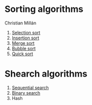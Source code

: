 # Sorting algorithms

Christian Millán

1. [Selection sort](https://github.com/christiane-millan/UTM2021A-DataStructures/blob/main/Lecture05-Sort/sort_algorithms/src/selection_sort.c)
2. [Insertion sort](https://github.com/christiane-millan/UTM2021A-DataStructures/blob/main/Lecture05-Sort/sort_algorithms/src/insertion_sort.c)
3. [Merge sort](https://github.com/christiane-millan/UTM2021A-DataStructures/blob/main/Lecture05-Sort/sort_algorithms/src/merge_sort.c)
4. [Bubble sort](https://github.com/christiane-millan/UTM2021A-DataStructures/blob/main/Lecture05-Sort/sort_algorithms/src/bubble_sort.c)
5. [Quick sort](https://github.com/christiane-millan/UTM2021A-DataStructures/blob/main/Lecture05-Sort/sort_algorithms/src/quick_sort.c)

# Shearch algorithms

1. [Sequential search]()
2. [Binary search]()
3. Hash
